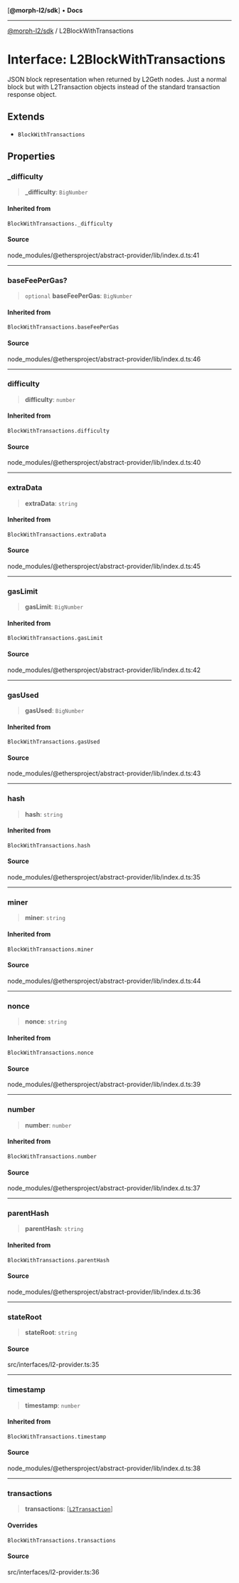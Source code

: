 [**@morph-l2/sdk**] • **Docs**

***

[@morph-l2/sdk](../1-globals.md) / L2BlockWithTransactions

# Interface: L2BlockWithTransactions

JSON block representation when returned by L2Geth nodes. Just a normal block but with
L2Transaction objects instead of the standard transaction response object.

## Extends

- `BlockWithTransactions`

## Properties

### \_difficulty

> **\_difficulty**: `BigNumber`

#### Inherited from

`BlockWithTransactions._difficulty`

#### Source

node\_modules/@ethersproject/abstract-provider/lib/index.d.ts:41

***

### baseFeePerGas?

> `optional` **baseFeePerGas**: `BigNumber`

#### Inherited from

`BlockWithTransactions.baseFeePerGas`

#### Source

node\_modules/@ethersproject/abstract-provider/lib/index.d.ts:46

***

### difficulty

> **difficulty**: `number`

#### Inherited from

`BlockWithTransactions.difficulty`

#### Source

node\_modules/@ethersproject/abstract-provider/lib/index.d.ts:40

***

### extraData

> **extraData**: `string`

#### Inherited from

`BlockWithTransactions.extraData`

#### Source

node\_modules/@ethersproject/abstract-provider/lib/index.d.ts:45

***

### gasLimit

> **gasLimit**: `BigNumber`

#### Inherited from

`BlockWithTransactions.gasLimit`

#### Source

node\_modules/@ethersproject/abstract-provider/lib/index.d.ts:42

***

### gasUsed

> **gasUsed**: `BigNumber`

#### Inherited from

`BlockWithTransactions.gasUsed`

#### Source

node\_modules/@ethersproject/abstract-provider/lib/index.d.ts:43

***

### hash

> **hash**: `string`

#### Inherited from

`BlockWithTransactions.hash`

#### Source

node\_modules/@ethersproject/abstract-provider/lib/index.d.ts:35

***

### miner

> **miner**: `string`

#### Inherited from

`BlockWithTransactions.miner`

#### Source

node\_modules/@ethersproject/abstract-provider/lib/index.d.ts:44

***

### nonce

> **nonce**: `string`

#### Inherited from

`BlockWithTransactions.nonce`

#### Source

node\_modules/@ethersproject/abstract-provider/lib/index.d.ts:39

***

### number

> **number**: `number`

#### Inherited from

`BlockWithTransactions.number`

#### Source

node\_modules/@ethersproject/abstract-provider/lib/index.d.ts:37

***

### parentHash

> **parentHash**: `string`

#### Inherited from

`BlockWithTransactions.parentHash`

#### Source

node\_modules/@ethersproject/abstract-provider/lib/index.d.ts:36

***

### stateRoot

> **stateRoot**: `string`

#### Source

src/interfaces/l2-provider.ts:35

***

### timestamp

> **timestamp**: `number`

#### Inherited from

`BlockWithTransactions.timestamp`

#### Source

node\_modules/@ethersproject/abstract-provider/lib/index.d.ts:38

***

### transactions

> **transactions**: [[`L2Transaction`](L2Transaction.md)]

#### Overrides

`BlockWithTransactions.transactions`

#### Source

src/interfaces/l2-provider.ts:36
